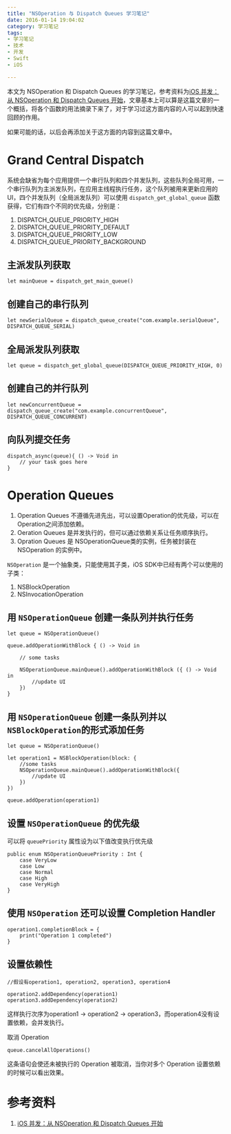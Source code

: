 ```yaml
---
title: "NSOperation 与 Dispatch Queues 学习笔记"
date: 2016-01-14 19:04:02
category: 学习笔记
tags:
- 学习笔记
- 技术
- 开发
- Swift
- iOS

---
```

本文为 NSOperation 和 Dispatch Queues 的学习笔记，参考资料为[iOS 并发：从 NSOperation 和 Dispatch Queues 开始](http://swift.gg/2016/01/08/ios-concurrency-getting-started-with-nsoperation-and-dispatch-queues/)，文章基本上可以算是这篇文章的一个概括，将各个函数的用法摘录下来了，对于学习过这方面内容的人可以起到快速回顾的作用。

如果可能的话，以后会再添加关于这方面的内容到这篇文章中。

<!-- more -->

# Grand Central Dispatch

系统会缺省为每个应用提供一个串行队列和四个并发队列，这些队列全局可用，一个串行队列为主派发队列，在应用主线程执行任务，这个队列被用来更新应用的UI，四个并发队列（全局派发队列）可以使用 `dispatch_get_global_queue` 函数获得，它们有四个不同的优先级，分别是：

1. DISPATCH_QUEUE_PRIORITY_HIGH
2. DISPATCH_QUEUE_PRIORITY_DEFAULT
3. DISPATCH_QUEUE_PRIORITY_LOW
4. DISPATCH_QUEUE_PRIORITY_BACKGROUND

## 主派发队列获取

```
let mainQueue = dispatch_get_main_queue()
```

## 创建自己的串行队列

```
let newSerialQueue = dispatch_queue_create("com.example.serialQueue", DISPATCH_QUEUE_SERIAL)
```

## 全局派发队列获取

```
let queue = dispatch_get_global_queue(DISPATCH_QUEUE_PRIORITY_HIGH, 0)
```

## 创建自己的并行队列

```
let newConcurrentQueue = dispatch_queue_create("com.example.concurrentQueue", DISPATCH_QUEUE_CONCURRENT)
```
## 向队列提交任务

```
dispatch_async(queue){ () -> Void in
    // your task goes here
}
```

# Operation Queues

1. Operation Queues 不遵循先进先出，可以设置Operation的优先级，可以在Operation之间添加依赖。
2. Oeration Queues 是并发执行的，但可以通过依赖关系让任务顺序执行。
3. Opration Queues 是 NSOperationQueue类的实例，任务被封装在 NSOperation 的实例中。

`NSOperation` 是一个抽象类，只能使用其子类，iOS SDK中已经有两个可以使用的子类：

1. NSBlockOperation
2. NSInvocationOperation

## 用 `NSOperationQueue` 创建一条队列并执行任务

```
let queue = NSOperationQueue()

queue.addOperationWithBlock { () -> Void in

    // some tasks

    NSOperationQueue.mainQueue().addOperationWithBlock ({ () -> Void in
        //update UI
    })
}
```

## 用 `NSOperationQueue` 创建一条队列并以`NSBlockOperation`的形式添加任务

```
let queue = NSOperationQueue()

let operation1 = NSBlockOperation(block: {
    //some tasks
    NSOperationQueue.mainQueue().addOperationWithBlock({
        //update UI
    })
})

queue.addOperation(operation1)
```

## 设置 `NSOperationQueue` 的优先级

可以将 `queuePriority` 属性设为以下值改变执行优先级

```
public enum NSOperationQueuePriority : Int {
    case VeryLow
    case Low
    case Normal
    case High
    case VeryHigh
}
```

## 使用 `NSOperation` 还可以设置 Completion Handler

```
operation1.completionBlock = {
    print("Operation 1 completed")
}
```

## 设置依赖性

```
//假设有operation1, operation2, operation3, operation4

operation2.addDependency(operation1)
operation3.addDependency(operation2)
```

这样执行次序为operation1 -> operation2 -> operation3，而operation4没有设置依赖，会并发执行。

取消 Operation

```
queue.cancelAllOperations()
```

这条语句会使还未被执行的 Operation 被取消，当你对多个 Operation 设置依赖的时候可以看出效果。

# 参考资料

1. [iOS 并发：从 NSOperation 和 Dispatch Queues 开始](http://swift.gg/2016/01/08/ios-concurrency-getting-started-with-nsoperation-and-dispatch-queues/)